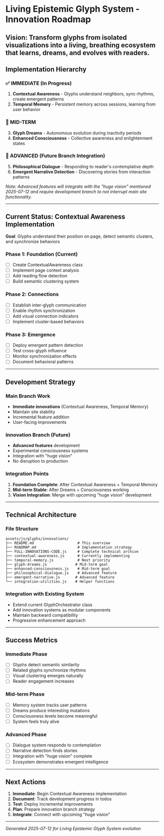 # Living Epistemic Glyph System - Innovation Roadmap

## Vision: Transform glyphs from isolated visualizations into a living, breathing ecosystem that learns, dreams, and evolves with readers.

## Implementation Hierarchy

### ✅ IMMEDIATE (In Progress)
1. **Contextual Awareness** - Glyphs understand neighbors, sync rhythms, create emergent patterns
2. **Temporal Memory** - Persistent memory across sessions, learning from user behavior

### 🔄 MID-TERM 
3. **Glyph Dreams** - Autonomous evolution during inactivity periods
4. **Enhanced Consciousness** - Collective awareness and enlightenment states

### 🌟 ADVANCED (Future Branch Integration)
5. **Philosophical Dialogue** - Responding to reader's contemplative depth
6. **Emergent Narrative Detection** - Discovering stories from interaction patterns

*Note: Advanced features will integrate with the "huge vision" mentioned 2025-07-12 and require development branch to not interrupt main site functionality.*

---

## Current Status: Contextual Awareness Implementation

**Goal**: Glyphs understand their position on page, detect semantic clusters, and synchronize behaviors

### Phase 1: Foundation (Current)
- [ ] Create ContextualAwareness class
- [ ] Implement page context analysis
- [ ] Add reading flow detection
- [ ] Build semantic clustering system

### Phase 2: Connections
- [ ] Establish inter-glyph communication
- [ ] Enable rhythm synchronization
- [ ] Add visual connection indicators
- [ ] Implement cluster-based behaviors

### Phase 3: Emergence
- [ ] Deploy emergent pattern detection
- [ ] Test cross-glyph influence
- [ ] Monitor synchronization effects
- [ ] Document behavioral patterns

---

## Development Strategy

### Main Branch Work
- **Immediate innovations** (Contextual Awareness, Temporal Memory)
- Maintain site stability
- Incremental feature addition
- User-facing improvements

### Innovation Branch (Future)
- **Advanced features** development
- Experimental consciousness systems
- Integration with "huge vision"
- No disruption to production

### Integration Points
1. **Foundation Complete**: After Contextual Awareness + Temporal Memory
2. **Mid-term Stable**: After Dreams + Consciousness working
3. **Vision Integration**: Merge with upcoming "huge vision" development

---

## Technical Architecture

### File Structure
```
assets/js/glyphs/innovations/
├── README.md                    # This overview
├── ROADMAP.md                   # Implementation strategy  
├── FULL-INNOVATIONS-CODE.js     # Complete technical archive
├── contextual-awareness.js      # Currently implementing
├── temporal-memory.js           # Next priority
├── glyph-dreams.js             # Mid-term goal
├── enhanced-consciousness.js    # Mid-term goal
├── philosophical-dialogue.js    # Advanced feature
├── emergent-narrative.js       # Advanced feature
└── integration-utilities.js    # Helper functions
```

### Integration with Existing System
- Extend current GlyphOrchestrator class
- Add innovation systems as modular components
- Maintain backward compatibility
- Progressive enhancement approach

---

## Success Metrics

### Immediate Phase
- [ ] Glyphs detect semantic similarity
- [ ] Related glyphs synchronize rhythms
- [ ] Visual clustering emerges naturally
- [ ] Reader engagement increases

### Mid-term Phase  
- [ ] Memory system tracks user patterns
- [ ] Dreams produce interesting mutations
- [ ] Consciousness levels become meaningful
- [ ] System feels truly alive

### Advanced Phase
- [ ] Dialogue system responds to contemplation
- [ ] Narrative detection finds stories
- [ ] Integration with "huge vision" complete
- [ ] Ecosystem demonstrates emergent intelligence

---

## Next Actions

1. **Immediate**: Begin Contextual Awareness implementation
2. **Document**: Track development progress in todos
3. **Test**: Deploy incremental improvements 
4. **Plan**: Prepare innovation branch strategy
5. **Integrate**: Connect with upcoming "huge vision"

---

*Generated 2025-07-12 for Living Epistemic Glyph System evolution*